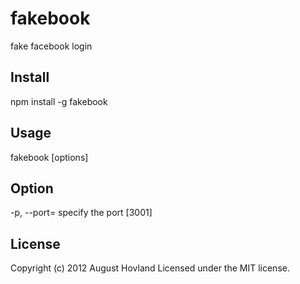 # fakebook

fake facebook login

## Install

npm install -g fakebook

## Usage

fakebook [options] <redirect-url>

## Option

-p, --port=<port>  specify the port [3001]

## License
Copyright (c) 2012 August Hovland
Licensed under the MIT license.

